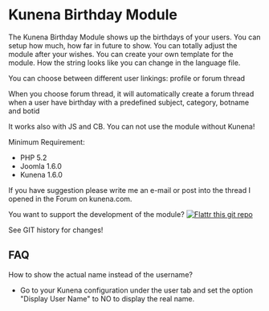 # Kunena Birthday Module #
The Kunena Birthday Module shows up the birthdays of your users. You can setup how much, how far in future to show. You can totally adjust the module after your wishes. You can create your own template for the module. How the string looks like you can change in the language file.

You can choose between different user linkings: profile or forum thread

When you choose forum thread, it will automatically create a forum thread when a user have birthday with a predefined subject, category, botname and botid

It works also with JS and CB. You can not use the module without Kunena!

Minimum Requirement:
- PHP 5.2
- Joomla 1.6.0
- Kunena 1.6.0

If you have suggestion please write me an e-mail or post into the thread I opened in the Forum on kunena.com.

You want to support the development of the module?
[![Flattr this git repo](http://api.flattr.com/button/flattr-badge-large.png)](https://flattr.com/submit/auto?user_id=svanschu&url=https://github.com/svanschu/mod_sw_kbirthday_J16&title=mod_sw_kbirthday_J16&language=&tags=github&category=software)

See GIT history for changes!

## FAQ ##

How to show the actual name instead of the username?
- Go to your Kunena configuration under the user tab and set the option "Display User Name" to NO to display the real name.